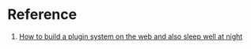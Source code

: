 # Reference

1. [How to build a plugin system on the web and also sleep well at night](https://www.figma.com/blog/how-we-built-the-figma-plugin-system/)

